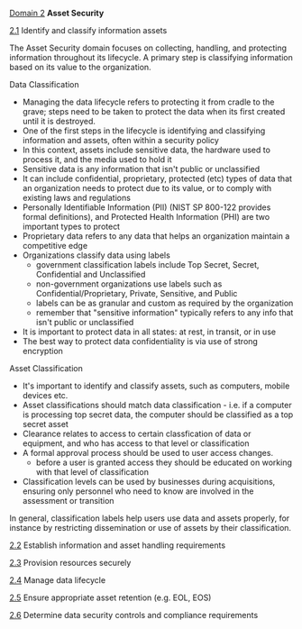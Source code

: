 [Domain 2](#domain2-top) **Asset Security**

[2.1](#2.1) Identify and classify information assets

The Asset Security domain focuses on collecting, handling, and protecting information throughout its lifecycle. A primary step is classifying information based on its value to the organization.

Data Classification
- Managing the data lifecycle refers to protecting it from cradle to the grave; steps need to be taken to protect the data when its first created until it is destroyed.
- One of the first steps in the lifecycle is identifying and classifying information and assets, often within a security policy
- In this context, assets include sensitive data, the hardware used to process it, and the media used to hold it
- Sensitive data is any information that isn't public or unclassified
- It can include confidential, proprietary, protected (etc) types of data that an organization needs to protect due to its value, or to comply with existing laws and regulations
- Personally Identifiable Information (PII) (NIST SP 800-122 provides formal definitions), and Protected Health Information (PHI) are two important types to protect
- Proprietary data refers to any data that helps an organization maintain a competitive edge
- Organizations classify data using labels
  - government classification labels include Top Secret, Secret, Confidential and Unclassified
  - non-government organizations use labels such as Confidential/Proprietary, Private, Sensitive, and Public
  - labels can be as granular and custom as required by the organization
  - remember that "sensitive information" typically refers to any info that isn't public or unclassified
-  It is important to protect data in all states: at rest, in transit, or in use
-  The best way to protect data confidentiality is via use of strong encryption

Asset Classification
- It's important to identify and classify assets, such as computers, mobile devices etc.
- Asset classifications should match data classification - i.e. if a computer is processing top secret data, the computer should be classified as a top secret asset
- Clearance relates to access to certain classfication of data or equipment, and who has access to that level or classification
- A formal approval process should be used to user access changes.
  - before a user is granted access they should be educated on working with that level of classification
- Classification levels can be used by businesses during acquisitions, ensuring only personnel who need to know are involved in the assessment or transition
  
In general, classification labels help users use data and assets properly, for instance by restricting dissemination or use of assets by their classification.

[2.2](#2.2) Establish information and asset handling requirements

[2.3](#2.3) Provision resources securely

[2.4](#2.4) Manage data lifecycle

[2.5](#2.5) Ensure appropriate asset retention (e.g. EOL, EOS)

[2.6](#2.6) Determine data security controls and compliance requirements

